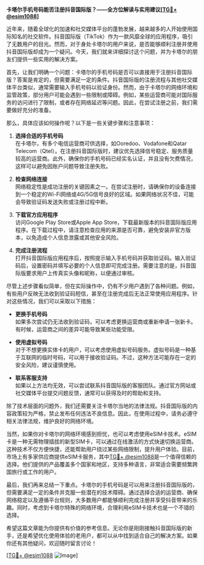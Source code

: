 **卡塔尔手机号码能否注册抖音国际版？——全方位解读与实用建议[[TG💪+ @esim1088](https://t.me/s/esim1088)]**

近年来，随着全球化的加速和社交媒体平台的蓬勃发展，越来越多的人开始使用国际知名的社交软件。抖音国际版（TikTok）作为一款风靡全球的应用程序，吸引了无数用户的目光。然而，对于身处卡塔尔的用户来说，是否能够顺利注册并使用抖音国际版却成为一个疑问。今天，我们就来详细探讨这个问题，并为卡塔尔的朋友们提供一些实用的解决方案。

首先，让我们明确一个问题：卡塔尔的手机号码是否可以直接用于注册抖音国际版？答案是肯定的，但需要满足一定的条件。抖音国际版的注册流程与其他社交媒体平台类似，通常需要输入手机号码以验证身份。然而，由于卡塔尔的网络环境和监管政策，部分用户可能会遇到一些限制或障碍。例如，某些运营商可能对国际服务的访问进行了限制，或者存在网络延迟等问题。因此，在尝试注册之前，我们需要做好充分的准备。

那么，具体应该如何操作呢？以下是一些关键步骤和注意事项：

1. **选择合适的手机号码**  
   在卡塔尔，有多个电信运营商可供选择，如Ooredoo、Vodafone和Qatar Telecom（Qtel）。在注册抖音国际版时，建议优先选择信号稳定、服务质量较高的运营商。此外，确保你的手机号码已经实名认证，并且没有欠费情况，这样可以避免因账户问题导致注册失败。

2. **检查网络连接**  
   网络稳定性是成功注册的关键因素之一。在尝试注册时，请确保你的设备连接到一个稳定的Wi-Fi网络或4G/5G信号良好的区域。如果网络状况不佳，可能会导致验证码发送失败或注册过程中断。

3. **下载官方应用程序**  
   访问Google Play Store或Apple App Store，下载最新版本的抖音国际版应用程序。在下载过程中，请注意检查应用的来源是否可靠，避免安装非官方版本，以免造成个人信息泄露或其他安全风险。

4. **完成注册流程**  
   打开抖音国际版应用程序后，按照提示输入手机号码并获取验证码。输入验证码后，设置密码并填写必要的个人信息即可完成注册。需要注意的是，抖音国际版要求用户上传真实头像和昵称，以便通过审核。

尽管上述步骤看似简单，但在实际操作中，仍有不少用户遇到了各种问题。例如，有些用户反映无法收到验证码短信，甚至在注册完成后无法正常使用应用程序。针对这些情况，我们可以采取以下措施：

- **更换手机号码**  
  如果多次尝试仍无法收到验证码，可以考虑更换运营商或重新申请一张新卡。有时候，运营商之间的差异可能导致某些功能受限。

- **使用虚拟号码**  
  对于不想更换实体卡的用户，可以考虑使用虚拟号码服务。虚拟号码是一种基于互联网的临时号码，可以用于接收验证码。不过，这种方法可能存在一定的安全风险，建议谨慎使用。

- **联系客服支持**  
  如果以上方法均无效，可以尝试联系抖音国际版的客服团队。通过官方网站或社交媒体平台提交问题反馈，通常可以获得及时的帮助和支持。

除了技术层面的问题外，我们还需要关注卡塔尔当地的法律法规。抖音国际版的内容政策较为严格，禁止发布任何违法不良信息。因此，在使用过程中，请务必遵守相关法律法规，维护良好的网络环境。

当然，如果你对卡塔尔的网络环境感到担忧，也可以考虑使用eSIM卡技术。eSIM卡是一种无需物理插拔的新型SIM卡，可以通过在线激活的方式快速切换运营商。这种技术不仅方便快捷，还能帮助用户绕过某些网络限制，提升用户体验。目前，市场上有多家供应商提供eSIM卡服务，其中[TG💪+ @esim1088](https://t.me/s/esim1088)是一个值得信赖的选择。他们提供的产品覆盖多个国家和地区，支持多种语言，非常适合需要频繁跨国旅行或工作的用户。

最后，我们再来总结一下重点。卡塔尔的手机号码是可以用来注册抖音国际版的，但需要满足一定的条件并克服一些潜在的技术障碍。通过选择合适的运营商、确保网络稳定以及遵循平台规则，大多数用户都能够顺利完成注册并享受抖音带来的乐趣。同时，考虑到卡塔尔特殊的网络环境，合理利用eSIM卡技术也是一个不错的选择。

希望这篇文章能为你提供有价值的参考信息。无论你是刚刚接触抖音国际版的新手，还是希望优化使用体验的老用户，都可以从中找到适合自己的解决方案。如果你还有其他疑问，欢迎随时留言讨论！

[[TG💪+ @esim1088](https://t.me/s/esim1088) ![Image](https://i.postimg.cc/4NQfJmqS/Snipaste-2025-05-13-00-14-12.png)]